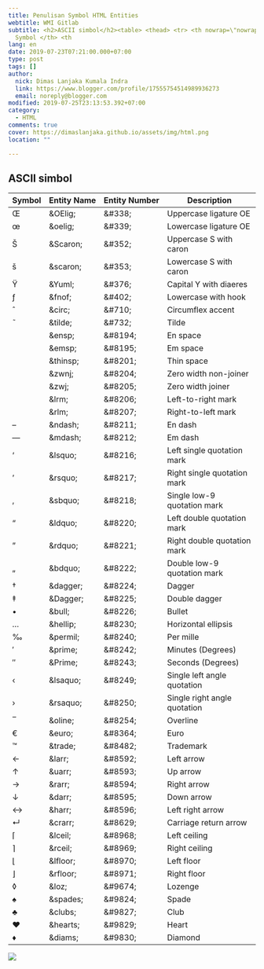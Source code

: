 ```yaml
---
title: Penulisan Symbol HTML Entities
webtitle: WMI Gitlab
subtitle: <h2>ASCII simbol</h2><table> <thead> <tr> <th nowrap=\"nowrap\">
  Symbol </th> <th
lang: en
date: 2019-07-23T07:21:00.000+07:00
type: post
tags: []
author:
  nick: Dimas Lanjaka Kumala Indra
  link: https://www.blogger.com/profile/17555754514989936273
  email: noreply@blogger.com
modified: 2019-07-25T23:13:53.392+07:00
category:
  - HTML
comments: true
cover: https://dimaslanjaka.github.io/assets/img/html.png
location: ""

---
```


<h2>ASCII simbol</h2><table>    <thead>        <tr>            <th nowrap="nowrap">                Symbol             </th>            <th nowrap="nowrap">                Entity Name             </th>            <th nowrap="nowrap">                Entity Number             </th>            <th nowrap="nowrap">                Description             </th>        </tr>    </thead>    <tbody>        <tr>            <td>                Œ             </td>            <td>                &amp;OElig;             </td>            <td>                &amp;#338;             </td>            <td>                Uppercase ligature OE             </td>        </tr>        <tr>            <td>                œ             </td>            <td>                &amp;oelig;             </td>            <td>                &amp;#339;             </td>            <td>                Lowercase ligature OE             </td>        </tr>        <tr>            <td>                Š             </td>            <td>                &amp;Scaron;             </td>            <td>                &amp;#352;             </td>            <td>                Uppercase S with caron             </td>        </tr>        <tr>            <td>                š             </td>            <td>                &amp;scaron;             </td>            <td>                &amp;#353;             </td>            <td>                Lowercase S with caron             </td>        </tr>        <tr>            <td>                Ÿ             </td>            <td>                &amp;Yuml;             </td>            <td>                &amp;#376;             </td>            <td>                Capital Y with diaeres             </td>        </tr>        <tr>            <td>                ƒ             </td>            <td>                &amp;fnof;             </td>            <td>                &amp;#402;             </td>            <td>                Lowercase with hook             </td>        </tr>        <tr>            <td>                ˆ             </td>            <td>                &amp;circ;             </td>            <td>                &amp;#710;             </td>            <td>                Circumflex accent             </td>        </tr>        <tr>            <td>                ˜             </td>            <td>                &amp;tilde;             </td>            <td>                &amp;#732;             </td>            <td>                Tilde             </td>        </tr>        <tr>            <td>                              </td>            <td>                &amp;ensp;             </td>            <td>                &amp;#8194;             </td>            <td>                En space             </td>        </tr>        <tr>            <td>                              </td>            <td>                &amp;emsp;             </td>            <td>                &amp;#8195;             </td>            <td>                Em space             </td>        </tr>        <tr>            <td>                              </td>            <td>                &amp;thinsp;             </td>            <td>                &amp;#8201;             </td>            <td>                Thin space             </td>        </tr>        <tr>            <td>                ‌             </td>            <td>                &amp;zwnj;             </td>            <td>                &amp;#8204;             </td>            <td>                Zero width non-joiner             </td>        </tr>        <tr>            <td>                ‍             </td>            <td>                &amp;zwj;             </td>            <td>                &amp;#8205;             </td>            <td>                Zero width joiner             </td>        </tr>        <tr>            <td>                ‎             </td>            <td>                &amp;lrm;             </td>            <td>                &amp;#8206;             </td>            <td>                Left-to-right mark             </td>        </tr>        <tr>            <td>                ‏             </td>            <td>                &amp;rlm;             </td>            <td>                &amp;#8207;             </td>            <td>                Right-to-left mark             </td>        </tr>        <tr>            <td>                –             </td>            <td>                &amp;ndash;             </td>            <td>                &amp;#8211;             </td>            <td>                En dash             </td>        </tr>        <tr>            <td>                —             </td>            <td>                &amp;mdash;             </td>            <td>                &amp;#8212;             </td>            <td>                Em dash             </td>        </tr>        <tr>            <td>                ‘             </td>            <td>                &amp;lsquo;             </td>            <td>                &amp;#8216;             </td>            <td>                Left single quotation mark             </td>        </tr>        <tr>            <td>                ’             </td>            <td>                &amp;rsquo;             </td>            <td>                &amp;#8217;             </td>            <td>                Right single quotation mark             </td>        </tr>        <tr>            <td>                ‚             </td>            <td>                &amp;sbquo;             </td>            <td>                &amp;#8218;             </td>            <td>                Single low-9 quotation mark             </td>        </tr>        <tr>            <td>                “             </td>            <td>                &amp;ldquo;             </td>            <td>                &amp;#8220;             </td>            <td>                Left double quotation mark             </td>        </tr>        <tr>            <td>                ”             </td>            <td>                &amp;rdquo;             </td>            <td>                &amp;#8221;             </td>            <td>                Right double quotation mark             </td>        </tr>        <tr>            <td>                „             </td>            <td>                &amp;bdquo;             </td>            <td>                &amp;#8222;             </td>            <td>                Double low-9 quotation mark             </td>        </tr>        <tr>            <td>                †             </td>            <td>                &amp;dagger;             </td>            <td>                &amp;#8224;             </td>            <td>                Dagger             </td>        </tr>        <tr>            <td>                ‡             </td>            <td>                &amp;Dagger;             </td>            <td>                &amp;#8225;             </td>            <td>                Double dagger             </td>        </tr>        <tr>            <td>                •             </td>            <td>                &amp;bull;             </td>            <td>                &amp;#8226;             </td>            <td>                Bullet             </td>        </tr>        <tr>            <td>                …             </td>            <td>                &amp;hellip;             </td>            <td>                &amp;#8230;             </td>            <td>                Horizontal ellipsis             </td>        </tr>        <tr>            <td>                ‰             </td>            <td>                &amp;permil;             </td>            <td>                &amp;#8240;             </td>            <td>                Per mille             </td>        </tr>        <tr>            <td>                ′             </td>            <td>                &amp;prime;             </td>            <td>                &amp;#8242;             </td>            <td>                Minutes (Degrees)             </td>        </tr>        <tr>            <td>                ″             </td>            <td>                &amp;Prime;             </td>            <td>                &amp;#8243;             </td>            <td>                Seconds (Degrees)             </td>        </tr>        <tr>            <td>                ‹             </td>            <td>                &amp;lsaquo;             </td>            <td>                &amp;#8249;             </td>            <td>                Single left angle quotation             </td>        </tr>        <tr>            <td>                ›             </td>            <td>                &amp;rsaquo;             </td>            <td>                &amp;#8250;             </td>            <td>                Single right angle quotation             </td>        </tr>        <tr>            <td>                ‾             </td>            <td>                &amp;oline;             </td>            <td>                &amp;#8254;             </td>            <td>                Overline             </td>        </tr>        <tr>            <td>                €             </td>            <td>                &amp;euro;             </td>            <td>                &amp;#8364;             </td>            <td>                Euro             </td>        </tr>        <tr>            <td>                ™             </td>            <td>                &amp;trade;             </td>            <td>                &amp;#8482;             </td>            <td>                Trademark             </td>        </tr>        <tr>            <td>                ←             </td>            <td>                &amp;larr;             </td>            <td>                &amp;#8592;             </td>            <td>                Left arrow             </td>        </tr>        <tr>            <td>                ↑             </td>            <td>                &amp;uarr;             </td>            <td>                &amp;#8593;             </td>            <td>                Up arrow             </td>        </tr>        <tr>            <td>                →             </td>            <td>                &amp;rarr;             </td>            <td>                &amp;#8594;             </td>            <td>                Right arrow             </td>        </tr>        <tr>            <td>                ↓             </td>            <td>                &amp;darr;             </td>            <td>                &amp;#8595;             </td>            <td>                Down arrow             </td>        </tr>        <tr>            <td>                ↔             </td>            <td>                &amp;harr;             </td>            <td>                &amp;#8596;             </td>            <td>                Left right arrow             </td>        </tr>        <tr>            <td>                ↵             </td>            <td>                &amp;crarr;             </td>            <td>                &amp;#8629;             </td>            <td>                Carriage return arrow             </td>        </tr>        <tr>            <td>                ⌈             </td>            <td>                &amp;lceil;             </td>            <td>                &amp;#8968;             </td>            <td>                Left ceiling             </td>        </tr>        <tr>            <td>                ⌉             </td>            <td>                &amp;rceil;             </td>            <td>                &amp;#8969;             </td>            <td>                Right ceiling             </td>        </tr>        <tr>            <td>                ⌊             </td>            <td>                &amp;lfloor;             </td>            <td>                &amp;#8970;             </td>            <td>                Left floor             </td>        </tr>        <tr>            <td>                ⌋             </td>            <td>                &amp;rfloor;             </td>            <td>                &amp;#8971;             </td>            <td>                Right floor             </td>        </tr>        <tr>            <td>                ◊             </td>            <td>                &amp;loz;             </td>            <td>                &amp;#9674;             </td>            <td>                Lozenge             </td>        </tr>        <tr>            <td>                ♠             </td>            <td>                &amp;spades;             </td>            <td>                &amp;#9824;             </td>            <td>                Spade             </td>        </tr>        <tr>            <td>                ♣             </td>            <td>                &amp;clubs;             </td>            <td>                &amp;#9827;             </td>            <td>                Club             </td>        </tr>        <tr>            <td>                ♥             </td>            <td>                &amp;hearts;             </td>            <td>                &amp;#9829;             </td>            <td>                Heart             </td>        </tr>        <tr>            <td>                ♦             </td>            <td>                &amp;diams;             </td>            <td>                &amp;#9830;             </td>            <td>                Diamond             </td>        </tr>    </tbody></table> <img src="https://dimaslanjaka.github.io/assets/img/html.png">